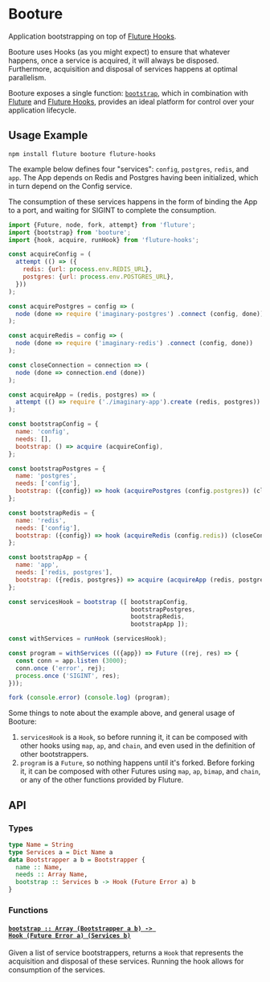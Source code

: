 # Booture

Application bootstrapping on top of [Fluture Hooks][].

Booture uses Hooks (as you might expect) to ensure that whatever happens,
once a service is acquired, it will always be disposed. Furthermore,
acquisition and disposal of services happens at optimal parallelism.

Booture exposes a single function: [`bootstrap`](#bootstrap), which in
combination with [Fluture][] and [Fluture Hooks][], provides an ideal
platform for control over your application lifecycle.

## Usage Example

```console
npm install fluture booture fluture-hooks
```

The example below defines four "services": `config`, `postgres`, `redis`,
and `app`. The App depends on Redis and Postgres having been initialized,
which in turn depend on the Config service.

The consumption of these services happens in the form of binding the App to
a port, and waiting for SIGINT to complete the consumption.

```js
import {Future, node, fork, attempt} from 'fluture';
import {bootstrap} from 'booture';
import {hook, acquire, runHook} from 'fluture-hooks';

const acquireConfig = (
  attempt (() => ({
    redis: {url: process.env.REDIS_URL},
    postgres: {url: process.env.POSTGRES_URL},
  }))
);

const acquirePostgres = config => (
  node (done => require ('imaginary-postgres') .connect (config, done))
);

const acquireRedis = config => (
  node (done => require ('imaginary-redis') .connect (config, done))
);

const closeConnection = connection => (
  node (done => connection.end (done))
);

const acquireApp = (redis, postgres) => (
  attempt (() => require ('./imaginary-app').create (redis, postgres))
);

const bootstrapConfig = {
  name: 'config',
  needs: [],
  bootstrap: () => acquire (acquireConfig),
};

const bootstrapPostgres = {
  name: 'postgres',
  needs: ['config'],
  bootstrap: ({config}) => hook (acquirePostgres (config.postgres)) (closeConnection),
};

const bootstrapRedis = {
  name: 'redis',
  needs: ['config'],
  bootstrap: ({config}) => hook (acquireRedis (config.redis)) (closeConnection),
};

const bootstrapApp = {
  name: 'app',
  needs: ['redis, postgres'],
  bootstrap: ({redis, postgres}) => acquire (acquireApp (redis, postgres)),
};

const servicesHook = bootstrap ([ bootstrapConfig,
                                  bootstrapPostgres,
                                  bootstrapRedis,
                                  bootstrapApp ]);

const withServices = runHook (servicesHook);

const program = withServices (({app}) => Future ((rej, res) => {
  const conn = app.listen (3000);
  conn.once ('error', rej);
  process.once ('SIGINT', res);
}));

fork (console.error) (console.log) (program);
```

Some things to note about the example above, and general usage of Booture:

1. `servicesHook` is a `Hook`, so before running it, it can be composed
   with other hooks using `map`, `ap`, and `chain`, and even used in the
   definition of other bootstrappers.
2. `program` is a `Future`, so nothing happens until it's forked. Before
   forking it, it can be composed with other Futures using `map`, `ap`,
   `bimap`, and `chain`, or any of the other functions provided by Fluture.

## API

### Types

```hs
type Name = String
type Services a = Dict Name a
data Bootstrapper a b = Bootstrapper {
  name :: Name,
  needs :: Array Name,
  bootstrap :: Services b -> Hook (Future Error a) b
}
```

### Functions

#### <a name="bootstrap" href="https://github.com/fluture-js/booture/blob/master/index.mjs#L151">`bootstrap :: Array (Bootstrapper a b) -⁠> Hook (Future Error a) (Services b)`</a>

Given a list of service bootstrappers, returns a `Hook` that represents the
acquisition and disposal of these services. Running the hook allows for
consumption of the services.

[Fluture]: https://github.com/fluture-js/fluture
[Fluture Hooks]: https://github.com/fluture-js/fluture-hooks
